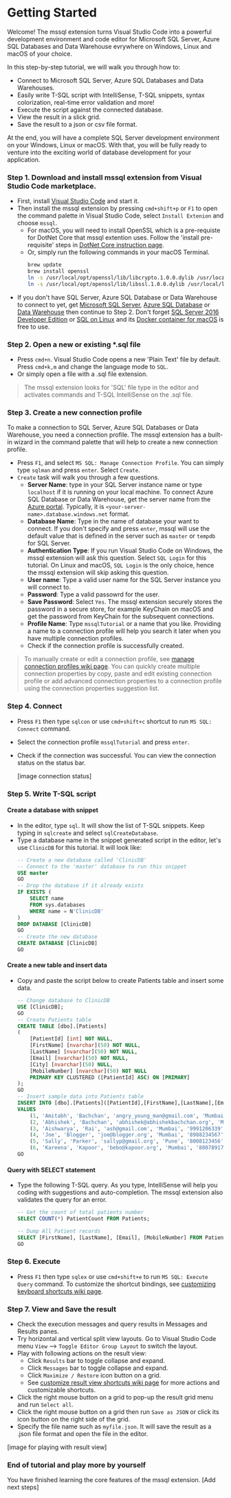 # Getting Started
Welcome! The mssql extension turns Visual Studio Code into a powerful development environment and code editor for Microsoft SQL Server, Azure SQL Databases and Data Warehouse evrywhere on Windows, Linux and macOS of your choice.

In this step-by-step tutorial, we will walk you through how to:
* Connect to Microsoft SQL Server, Azure SQL Databases and Data Warehouses.
* Easily write T-SQL script with IntelliSense, T-SQL snippets, syntax colorization, real-time error validation and more!
* Execute the script against the connected database.
* View the result in a slick grid.
* Save the result to a json or csv file format.

At the end, you will have a complete SQL Server development environment on your Windows, Linux or macOS. With that, you will be fully ready to venture into the exciting world of database development for your application.

### Step 1. Download and install mssql extension from Visual Studio Code marketplace.
* First, install [Visual Studio Code](https://code.visualstudio.com/#alt-downloads) and start it.
* Then install the mssql extension by pressing ```cmd+shift+p``` or ```F1``` to open the command palette in Visual Studio Code, select ```Install Extenion``` and choose ```mssql```.
    * For macOS, you will need to install OpenSSL which is a pre-requiste for DotNet Core that mssql extention uses. Follow the 'install pre-requisite' steps in [DotNet Core instruction page](https://www.microsoft.com/net/core#macos).
    * Or, simply run the following commands in your macOS Terminal.
        ```bash
        brew update
        brew install openssl
        ln -s /usr/local/opt/openssl/lib/libcrypto.1.0.0.dylib /usr/local/lib/
        ln -s /usr/local/opt/openssl/lib/libssl.1.0.0.dylib /usr/local/lib/
        ```
* If you don't have SQL Server, Azure SQL Database or Data Warehouse to connect to yet, get [Microsoft SQL Server](https://www.microsoft.com/en-us/sql-server/sql-server-downloads), [Azure SQL Database](https://azure.microsoft.com/en-us/documentation/articles/sql-database-get-started) or [Data Warehouse](https://azure.microsoft.com/en-us/documentation/articles/sql-data-warehouse-get-started-provision) then continue to Step 2. Don't forget [SQL Server 2016 Developer Edition](https://www.microsoft.com) or [SQL on Linux](https://www.microsoft.com) and its [Docker container for macOS](https://www.microsoft.com) is free to use.

### Step 2. Open a new or existing *.sql file
* Press ```cmd+n```. Visual Studio Code opens a new 'Plain Text' file by default. Press ```cmd+k,m``` and change the language mode to ```SQL```. 
* Or simply open a file with a .sql file extension. 
> The mssql extension looks for 'SQL' file type in the editor and activates commands and T-SQL IntelliSense on the .sql file. 

### Step 3. Create a new connection profile
To make a connection to SQL Server, Azure SQL Databases or Data Warehouse, you need a connection profile. The mssql extension has a built-in wizard in the command palette that will help to create a new connection profile. 

* Press ```F1```, and select ```MS SQL: Manage Connection Profile```. You can simply type ```sqlman``` and press ```enter```. Select ```Create```.
* ```Create``` task will walk you through a few questions.
    * **Server Name**: type in your SQL Server instance name or type ```localhost``` if it is running on your local machine. To connect Azure SQL Database or Data Warehouse, get the server name from the [Azure portal](https://portal.azure.com). Typically, it is ```<your-server-name>.database.windows.net``` format.
    * **Database Name**: Type in the name of database your want to connect. If you don't specify and press ```enter```, mssql will use the default value that is defined in the server such as ```master``` or ```tempdb``` for SQL Server. 
    * **Authentication Type**: If you run Visual Studio Code on Windows, the mssql extension will ask this question. Select ```SQL Login``` for this tutorial. On Linux and macOS, ```SQL Login``` is the only choice, hence the mssql extension will skip asking this question.
    * **User name**: Type a valid user name for the SQL Server instance you will connect to.
    * **Password**: Type a valid passowrd for the user.
    * **Save Password**: Select ```Yes```. The mssql extension securely stores the password in a secure store, for example KeyChain on macOS and get the password from KeyChain for the subsequent connections.
    * **Profile Name**: Type ```mssqlTutorial``` or a name that you like. Providing a name to a connection profile will help you search it later when you have multiple connection profiles.
    * Check if the connection profile is successfully created.

> To manually create or edit a connection profile, see [manage connection profiles wiki page](ManageConnectionProfiles.md). You can quickly create multiple connection properties by copy, paste and edit existing connection profile or add advanced connection properties to a connection profile using the connection properties suggestion list.

### Step 4. Connect
* Press ```F1``` then type ```sqlcon``` or use ```cmd+shift+c``` shortcut to run ```MS SQL: Connect``` command. 
* Select the connection profile ```mssqlTutorial``` and press ```enter```. 
* Check if the connection was successful. You can view the connection status on the status bar.

    [image connection status] 

### Step 5. Write T-SQL script
#### Create a database with snippet
* In the editor, type ```sql```. It will show the list of T-SQL snippets. Keep typing in ```sqlcreate``` and select ```sqlCreateDatabase```.
* Type a database name in the snippet generated script in the editor, let's use ```ClinicDB``` for this tutorial. It will look like:
    ```sql
    -- Create a new database called 'ClinicDB'
    -- Connect to the 'master' database to run this snippet
    USE master
    GO
    -- Drop the database if it already exists
    IF EXISTS (
        SELECT name
        FROM sys.databases
        WHERE name = N'ClinicDB'
    )
    DROP DATABASE [ClinicDB]
    GO
    -- Create the new database
    CREATE DATABASE [ClinicDB]
    GO
    ```
#### Create a new table and insert data
* Copy and paste the script below to create Patients table and insert some data.
    ```sql
    -- Change database to ClinicDB 
    USE [ClinicDB];
    GO
    -- Create Patients table
    CREATE TABLE [dbo].[Patients]
    (
        [PatientId] [int] NOT NULL,
        [FirstName] [nvarchar](50) NOT NULL,
        [LastName] [nvarchar](50) NOT NULL, 
        [Email] [nvarchar](50) NOT NULL,
        [City] [nvarchar](50) NULL,
        [MobileNumber] [nvarchar](50) NOT NULL
        PRIMARY KEY CLUSTERED ([PatientId] ASC) ON [PRIMARY]
    );
    GO
    -- Insert sample data into Patients table
    INSERT INTO [dbo].[Patients]([PatientId],[FirstName],[LastName],[Email],[City],[MobileNumber])
    VALUES
        (1, 'Amitabh', 'Bachchan', 'angry_young_man@gmail.com', 'Mumbai', '2620616212'),
        (2, 'Abhishek', 'Bachchan', 'abhishek@abhishekbachchan.org', 'Mumbai', '8890195228'),
        (3, 'Aishwarya', 'Rai', 'ash@gmail.com', 'Mumbai', '9991206339'),
        (4, 'Joe', 'Blogger', 'joe@blogger.org', 'Mumbai', '8988234567'),
        (5, 'Sally', 'Parker', 'sallyp@gmail.org', 'Pune', '8008123456'),
        (6, 'Kareena', 'Kapoor', 'bebo@kapoor.org', 'Mumbai', '8007891721')
    GO
    ```
#### Query with SELECT statement
* Type the following T-SQL query. As you type, IntelliSense will help you coding with suggestions and auto-completion. The mssql extension also validates the query for an error.
    ```sql
    -- Get the count of total patients number
    SELECT COUNT(*) PatientCount FROM Patients;

    -- Dump All Patient records
    SELECT [FirstName], [LastName], [Email], [MobileNumber] FROM Patients;
    GO
    ```
### Step 6. Execute
* Press ```F1``` then type ```sqlex``` or use ```cmd+shift+e``` to run ```MS SQL: Execute Query``` command. To customize the shortcut bindings, see [customizing keyboard shortcuts wiki page](CustomizingKeyboardShortcuts.md).

### Step 7. View and Save the result
* Check the execution messages and query results in Messages and Results panes.
* Try horizontal and vertical split view layouts. Go to Visual Studio Code menu ```View``` --> ```Toggle Editor Group Layout``` to switch the layout.
* Play with following actions on the result view:
    * Click ```Results``` bar to toggle collapse and expand.
    * Click ```Messages``` bar to toggle collapse and expand.
    * Click ```Maximize / Restore``` icon button on a grid.
    * See [customize result view shortcuts wiki page](CustomizingResultViewShortcuts.md) for more actions and customizable shortcuts.
* Click the right mouse button on a grid to pop-up the result grid menu and run ```Select all```. 
* Click the right mouse button on a grid then run ```Save as JSON``` or click its icon button on the right side of the grid.
* Specify the file name such as ```myfile.json```. It will save the result as a .json file format and open the file in the editor.

[image for playing with result view]

### End of tutorial and play more by yourself
You have finished learning the core features of the mssql extension. [Add next steps]